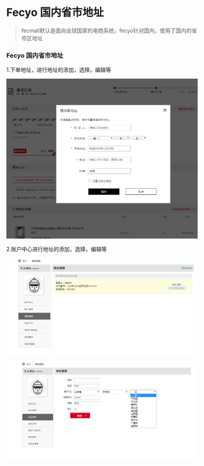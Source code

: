Fecyo 国内省市地址
=========

> fecmall默认是面向全球国家的电商系统，fecyo针对国内，使用了国内的省市区地址


### Fecyo 国内省市地址

1.下单地址，进行地址的添加，选择，编辑等

![](images/fecyo25.png)


2.账户中心进行地址的添加，选择，编辑等


![](images/ff4.png)

![](images/ff5.png)








